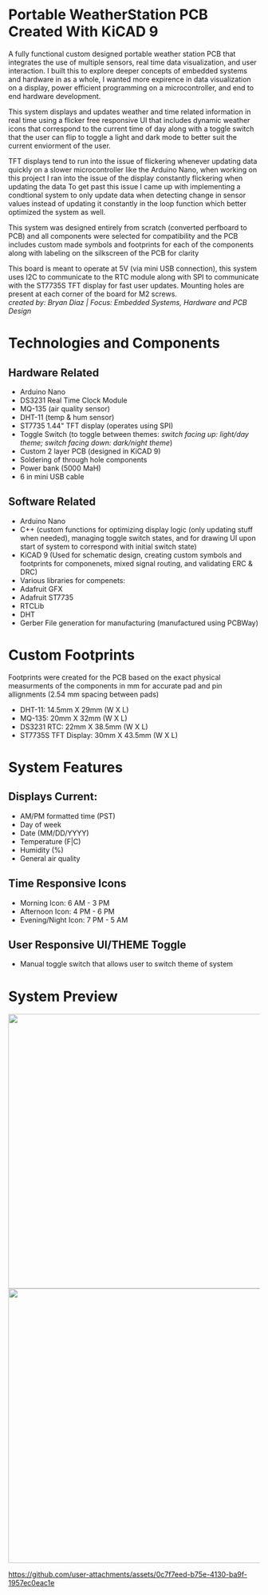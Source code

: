 # Portable WeatherStation PCB Created With KiCAD 9
A fully functional custom designed portable weather station PCB that integrates the use of multiple sensors, real time data visualization, and user interaction.
I built this to explore deeper concepts of embedded systems and hardware in as a whole, I wanted more expirence in data visualization on a display, power efficient programming on a microcontroller, and end to end hardware development.
 
This system displays and updates weather and time related information in real time using a flicker free responsive UI that includes dynamic weather icons that correspond to the current time of day along with a toggle switch that the user can flip to toggle a light and dark mode to better suit the current enviorment of the user.
<br>
 
TFT displays tend to run into the issue of flickering whenever updating data quickly on a slower microcontroller like the Arduino Nano, when working on this project I ran into the issue of the display constantly flickering when updating the data To get past this issue I came up with implementing a condtional system to only update data when detecting change in sensor values instead of updating it constantly in the loop function which better optimized the system as well.
 
This system was designed entirely from scratch (converted perfboard to PCB) and all components were selected for compatibility and the PCB includes custom made symbols and footprints for each of the components  along with labeling on the silkscreen of the PCB for clarity
 
This board is meant to operate at 5V (via mini USB connection), this system uses I2C to communicate to the RTC module along with SPI to communicate with the ST7735S TFT display for fast user updates. Mounting holes are present at each corner of the board for M2 screws. <br>
*created by: Bryan Diaz | Focus: Embedded Systems, Hardware and PCB Design*

# Technologies and Components
## Hardware Related
- Arduino Nano
- DS3231 Real Time Clock Module
- MQ-135 (air quality sensor)
- DHT-11 (temp & hum sensor)
- ST7735 1.44" TFT display (operates using SPI)
- Toggle Switch (to toggle between themes: *switch facing up: light/day theme; switch facing down: dark/night theme*)
- Custom 2 layer PCB (designed in KiCAD 9)
- Soldering of through hole components
- Power bank (5000 MaH)
- 6 in mini USB cable

## Software Related
- Arduino Nano
- C++ (custom functions for optimizing display logic (only updating stuff when needed), managing toggle switch states, and for drawing UI upon start of system to correspond with initial switch state)
- KiCAD 9 (Used for schematic design, creating custom symbols and footprints for componenets, mixed signal routing, and validating ERC & DRC)
- Various libraries for compenets:
 - Adafruit GFX
 - Adafruit ST7735
 - RTCLib
 - DHT
- Gerber File generation for manufacturing (manufactured using PCBWay)

# Custom Footprints
Footprints were created for the PCB based on the exact physical measurments of the components in mm for accurate pad and pin allignments (2.54 mm spacing between pads)

- DHT-11: 14.5mm X 29mm (W X L)
- MQ-135: 20mm X 32mm (W X L)
- DS3231 RTC: 22mm X 38.5mm (W X L)
- ST7735S TFT Display: 30mm X 43.5mm (W X L)

# System Features
## Displays Current:
+ AM/PM formatted time (PST)
+ Day of week
+ Date (MM/DD/YYYY)
+ Temperature (F|C)
+ Humidity (%)
+ General air quality

## Time Responsive Icons 
+ Morning Icon: 6 AM - 3 PM
+ Afternoon Icon: 4 PM - 6 PM
+ Evening/Night Icon: 7 PM - 5 AM

## User Responsive UI/THEME Toggle
+ Manual toggle switch that allows user to switch theme of system

# System Preview

<img src = "https://github.com/user-attachments/assets/dde273cc-182d-4e56-90b9-a000ba16ea54" width = "550" height = "550"/> 
<img src = "https://github.com/user-attachments/assets/4f40f132-bb81-4a42-82a9-b12d7365d039" width = "550" height = "550"/> 

https://github.com/user-attachments/assets/0c7f7eed-b75e-4130-ba9f-1957ec0eac1e

